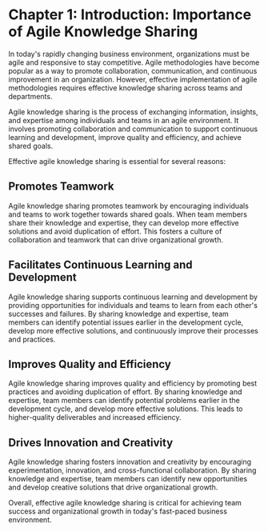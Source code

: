 Chapter 1: Introduction: Importance of Agile Knowledge Sharing
==============================================================

In today's rapidly changing business environment, organizations must be agile and responsive to stay competitive. Agile methodologies have become popular as a way to promote collaboration, communication, and continuous improvement in an organization. However, effective implementation of agile methodologies requires effective knowledge sharing across teams and departments.

Agile knowledge sharing is the process of exchanging information, insights, and expertise among individuals and teams in an agile environment. It involves promoting collaboration and communication to support continuous learning and development, improve quality and efficiency, and achieve shared goals.

Effective agile knowledge sharing is essential for several reasons:

Promotes Teamwork
-----------------

Agile knowledge sharing promotes teamwork by encouraging individuals and teams to work together towards shared goals. When team members share their knowledge and expertise, they can develop more effective solutions and avoid duplication of effort. This fosters a culture of collaboration and teamwork that can drive organizational growth.

Facilitates Continuous Learning and Development
-----------------------------------------------

Agile knowledge sharing supports continuous learning and development by providing opportunities for individuals and teams to learn from each other's successes and failures. By sharing knowledge and expertise, team members can identify potential issues earlier in the development cycle, develop more effective solutions, and continuously improve their processes and practices.

Improves Quality and Efficiency
-------------------------------

Agile knowledge sharing improves quality and efficiency by promoting best practices and avoiding duplication of effort. By sharing knowledge and expertise, team members can identify potential problems earlier in the development cycle, and develop more effective solutions. This leads to higher-quality deliverables and increased efficiency.

Drives Innovation and Creativity
--------------------------------

Agile knowledge sharing fosters innovation and creativity by encouraging experimentation, innovation, and cross-functional collaboration. By sharing knowledge and expertise, team members can identify new opportunities and develop creative solutions that drive organizational growth.

Overall, effective agile knowledge sharing is critical for achieving team success and organizational growth in today's fast-paced business environment.
